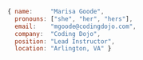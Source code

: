 ```js
{ name:     "Marisa Goode",
  pronouns: ["she", "her", "hers"],
  email:    "mgoode@codingdojo.com",
  company:  "Coding Dojo",
  position: "Lead Instructor",
  location: "Arlington, VA" }
```

<!--
**marisa-goode/marisa-goode** is a ✨ _special_ ✨ repository because its `README.md` (this file) appears on your GitHub profile.

Here are some ideas to get you started:

- 🔭 I’m currently working on ...
- 🌱 I’m currently learning ...
- 👯 I’m looking to collaborate on ...
- 🤔 I’m looking for help with ...
- 💬 Ask me about ...
- 📫 How to reach me: ...
- 😄 Pronouns: ...
- ⚡ Fun fact: ...
-->
